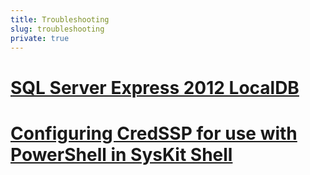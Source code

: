```yaml
---
title: Troubleshooting
slug: troubleshooting
private: true
---
```


# [SQL Server Express 2012 LocalDB](sql-server-express-2012-localdb.md)
# [Configuring CredSSP for use with PowerShell in SysKit Shell](credssp-for-use-with-powershell.md)